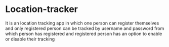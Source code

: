 # Location-tracker
It is an location tracking app in which one person can register themselves and only registered person can be tracked by username and password from which person has registered and registered person has an option to enable or disable their tracking
